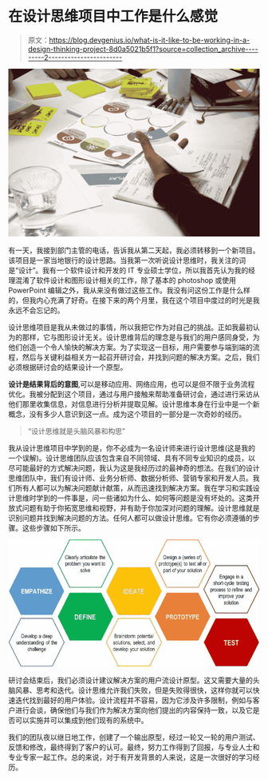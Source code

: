 # 在设计思维项目中工作是什么感觉

> 原文：<https://blog.devgenius.io/what-is-it-like-to-be-working-in-a-design-thinking-project-8d0a5021b5f1?source=collection_archive---------2----------------------->

![](img/8a04b0f5789687a551584e21078dbc38.png)

有一天，我接到部门主管的电话，告诉我从第二天起，我必须转移到一个新项目。该项目是一家当地银行的设计思路。当我第一次听说设计思维时，我关注的词是“设计”。我有一个软件设计和开发的 IT 专业硕士学位，所以我首先认为我的经理混淆了软件设计和图形设计相关的工作，除了基本的 photoshop 或使用 PowerPoint 编辑之外，我从来没有做过这些工作。我没有问这份工作是什么样的，但我内心充满了好奇。在接下来的两个月里，我在这个项目中度过的时光是我永远不会忘记的。

设计思维项目是我从未做过的事情，所以我把它作为对自己的挑战。正如我最初认为的那样，它与图形设计无关。设计思维背后的理念是与我们的用户感同身受，为他们创造一个令人愉快的解决方案。为了实现这一目标，用户需要参与端到端的流程，然后与关键利益相关方一起召开研讨会，并找到问题的解决方案。之后，我们必须根据研讨会的结果设计一个原型。

**设计是结果背后的意图**,可以是移动应用、网络应用，也可以是但不限于业务流程优化。我被分配到这个项目，通过与用户接触来帮助准备研讨会，通过进行采访从他们那里收集信息，对信息进行分析并提取见解。设计思维本身在行业中是一个新概念，没有多少人意识到这一点。成为这个项目的一部分是一次奇妙的经历。

> “设计思维就是头脑风暴和构思”

我从设计思维项目中学到的是，你不必成为一名设计师来进行设计思维(这是我的一个误解)。设计思维团队应该包含来自不同领域、具有不同专业知识的成员，以尽可能最好的方式解决问题，我认为这是我经历过的最神奇的想法。在我们的设计思维团队中，我们有设计师、业务分析师、数据分析师、营销专家和开发人员。我们所有人都可以为解决问题献计献策，从而迅速找到解决方案。我在学习和实践设计思维时学到的一件事是，问一些诸如为什么、如何等问题是没有坏处的。这类开放式问题有助于你拓宽思维和视野，并有助于你加深对问题的理解。设计思维就是识别问题并找到解决问题的方法。任何人都可以做设计思维。它有你必须遵循的步骤。这些步骤如下所示。

![](img/3438560cc2cca1c8d3f9488ce85e87f3.png)

研讨会结束后，我们必须设计建议解决方案的用户流设计原型。这又需要大量的头脑风暴、思考和迭代。设计思维允许我们失败，但是失败得很快，这样你就可以快速迭代找到最好的用户体验。设计流程并不容易，因为它涉及许多限制，例如与客户进行会谈，确保他们与我们作为解决方案向他们提出的内容保持一致，以及它是否可以实施并可以集成到他们现有的系统中。

我们的团队夜以继日地工作，创建了一个输出原型，经过一轮又一轮的用户测试、反馈和修改，最终得到了客户的认可。最终，努力工作得到了回报，与专业人士和专业专家一起工作。总的来说，对于有开发背景的人来说，这是一次很好的学习经历。